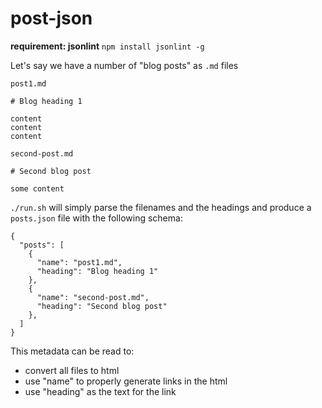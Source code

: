 # post-json


**requirement: jsonlint** `npm install jsonlint -g`


Let's say we have a number of "blog posts" as `.md` files


`post1.md`
```
# Blog heading 1

content
content 
content
```


`second-post.md`
```
# Second blog post

some content
```


`./run.sh` will simply parse the filenames and the headings and produce a `posts.json` file with the following schema:

```
{
  "posts": [
    {
      "name": "post1.md",
      "heading": "Blog heading 1"
    },
    {
      "name": "second-post.md",
      "heading": "Second blog post"
    },
  ]
}
```


This metadata can be read to:
- convert all files to html
- use "name" to properly generate links in the html
- use "heading" as the text for the link
